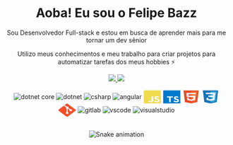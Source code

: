 <link rel="stylesheet" href="https://cdn.jsdelivr.net/gh/devicons/devicon@v2.15.1/devicon.min.css">
<div>
  
  <h1 align="center">
    Aoba! Eu sou o Felipe Bazz 
  </h1>
  
  <p align="center">
    Sou Desenvolvedor Full-stack e estou em busca de aprender mais para me tornar um dev sênior
  </p>
  
  <p align="center">
    Utilizo meus conhecimentos e meu trabalho para criar projetos para automatizar tarefas dos meus hobbies ⚡
  </p>
  
</div>

<div align="center">
  <a href="https://github.com/duribeiro">
    <img height="130em" src="https://github-readme-stats.vercel.app/api?username=felipebazz&count_private=true&include_all_commits=true&show_icons=true&theme=slateorange&hide_border=false&show_owner=true"/>
    <img height="130em" src="https://github-readme-stats.vercel.app/api/top-langs/?username=felipebazz&theme=slateorange&hide_border=false&&layout=compact"/>
  </a>
</div>

<div align="center" valign="top"><br>
  <img align="center" alt="dotnet core" height="30" width="40" src="https://cdn.jsdelivr.net/gh/devicons/devicon/icons/dotnetcore/dotnetcore-original.svg" />
  <img align="center" alt="dotnet" height="30" width="40" src="https://cdn.jsdelivr.net/gh/devicons/devicon/icons/dot-net/dot-net-plain-wordmark.svg" />
  <img align="center" alt="csharp" height="30" width="40" src="https://cdn.jsdelivr.net/gh/devicons/devicon/icons/csharp/csharp-original.svg" />
  <img align="center" alt="angular" height="30" width="40" src="https://cdn.jsdelivr.net/gh/devicons/devicon/icons/angularjs/angularjs-plain.svg" />
  <img align="center" alt="Js" height="30" width="40" src="https://raw.githubusercontent.com/devicons/devicon/master/icons/javascript/javascript-plain.svg">
  <img align="center" alt="Js" height="30" width="40" src="https://raw.githubusercontent.com/devicons/devicon/master/icons/typescript/typescript-plain.svg">
  <img align="center" alt="HTML" height="30" width="40" src="https://raw.githubusercontent.com/devicons/devicon/master/icons/html5/html5-original.svg">
  <img align="center" alt="CSS" height="30" width="40" src="https://raw.githubusercontent.com/devicons/devicon/master/icons/css3/css3-original.svg">
  <img align="center" alt="git" height="30" width="40" src="https://raw.githubusercontent.com/devicons/devicon/master/icons/git/git-original.svg">
  <img align="center" alt="gitlab" height="30" width="40" src="https://cdn.jsdelivr.net/gh/devicons/devicon/icons/gitlab/gitlab-original.svg" />
  <img align="center" alt="vscode" height="30" width="40" src="https://cdn.jsdelivr.net/gh/devicons/devicon/icons/vscode/vscode-original.svg" />
  <img align="center" alt="visualstudio" height="30" width="40" src="https://cdn.jsdelivr.net/gh/devicons/devicon/icons/visualstudio/visualstudio-plain.svg" />
</div><br>

<div align="center">

  ![Snake animation](https://raw.githubusercontent.com/felipebazz/legendarygodspeed/output/snake.svg)
  
</div>
